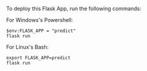 To deploy this Flask App, run the following commands:

For Windows's Powershell:

```
$env:FLASK_APP = "predict"
flask run
```

For Linux's Bash:

```
export FLASK_APP=predict
flask run
```